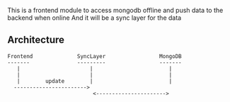 This is a frontend module to access mongodb offline and push data to the backend when online
And it will be a sync layer for the data

## Architecture

```
Frontend              SyncLayer                 MongoDB
-------               ---------                 -------
   |                      |                        |
   |                      |                        |
   |        update        |                        |
  ----------------------->
                           <---------------------->

```

